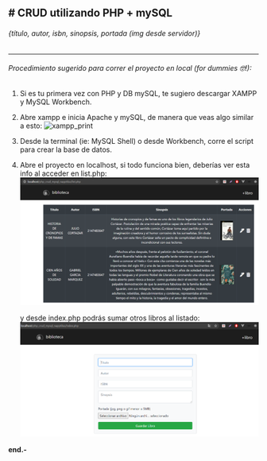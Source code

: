 ## # **CRUD utilizando PHP + mySQL**
###### {título, autor, isbn, sinopsis, portada (img desde servidor)}

------------



###### Procedimiento sugerido para correr el proyecto en local (for dummies 🤓!):
1. Si es tu primera vez con PHP y DB mySQL, te sugiero descargar XAMPP y MySQL Workbench.

2. Abre xampp e inicia Apache y mySQL, de manera que veas algo similar a esto:
![xampp_print](https://github.com/fernandodsc/CRUD_php_mysql/blob/master/media/xampp.PNG "xampp_print")

3. Desde la terminal (ie: MySQL Shell) o desde Workbench, corre el script para crear la base de datos.

4. Abre el proyecto en localhost, si todo funciona bien, deberías ver esta info al acceder en list.php:
![Print_list.php](./media/list.png "Print_list.php")

	y desde index.php podrás sumar otros libros al listado:
![Print_index.php](./media/index.png "Print_index.php")

**end.-**